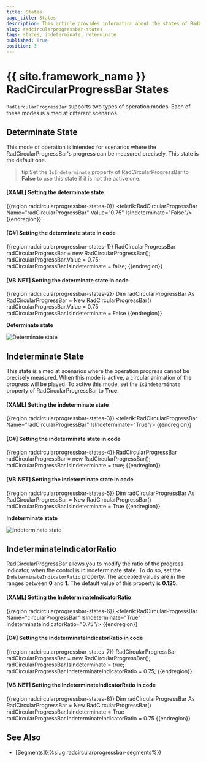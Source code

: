```yaml
---
title: States
page_title: States
description: This article provides information about the states of RadCircularProgressBar control.
slug: radcircularprogressbar-states
tags: states, indeterminate, determinate
published: True
position: 3
---
```


# {{ site.framework_name }} RadCircularProgressBar States

`RadCircularProgressBar` supports two types of operation modes. Each of these modes is aimed at different scenarios.

## Determinate State

This mode of operation is intended for scenarios where the RadCircularProgressBar's progress can be measured precisely. This state is the default one.

>tip Set the `IsIndeterminate` property of RadCircularProgressBar to __False__ to use this state if it is not the active one.

#### __[XAML] Setting the determinate state__
{{region radcircularprogressbar-states-0}}
    <telerik:RadCircularProgressBar Name="radCircularProgressBar" Value="0.75" IsIndeterminate="False"/>
{{endregion}}

#### __[C#] Setting the determinate state in code__
{{region radcircularprogressbar-states-1}}
    RadCircularProgressBar radCircularProgressBar = new RadCircularProgressBar();
    radCircularProgressBar.Value = 0.75;
    radCircularProgressBar.IsIndeterminate = false;
{{endregion}}

#### __[VB.NET] Setting the determinate state in code__
{{region radcircularprogressbar-states-2}}
    Dim radCircularProgressBar As RadCircularProgressBar = New RadCircularProgressBar()
    radCircularProgressBar.Value = 0.75
    radCircularProgressBar.IsIndeterminate = False
{{endregion}}

__Determinate state__

![Determinate state](images/radcircularprogressbar-states-0.png)

## Indeterminate State

This state is aimed at scenarios where the operation progress cannot be precisely measured. When this mode is active, a circular animation of the progress will be played. To active this mode, set the `IsIndeterminate` property of RadCircularProgressBar to __True__.

#### __[XAML] Setting the indeterminate state__
{{region radcircularprogressbar-states-3}}
    <telerik:RadCircularProgressBar Name="radCircularProgressBar" IsIndeterminate="True"/>
{{endregion}}

#### __[C#] Setting the indeterminate state in code__
{{region radcircularprogressbar-states-4}}
    RadCircularProgressBar radCircularProgressBar = new RadCircularProgressBar();
    radCircularProgressBar.IsIndeterminate = true;
{{endregion}}

#### __[VB.NET] Setting the indeterminate state in code__
{{region radcircularprogressbar-states-5}}
    Dim radCircularProgressBar As RadCircularProgressBar = New RadCircularProgressBar()
    radCircularProgressBar.IsIndeterminate = True
{{endregion}}

__Indeterminate state__

![Indeterminate state](images/radcircularprogressbar-states-1.gif)

## IndeterminateIndicatorRatio

RadCircularProgressBar allows you to modify the ratio of the progress indicator, when the control is in indeterminate state. To do so, set the `IndeterminateIndicatorRatio` property. The accepted values are in the ranges between __0__ and __1__. The default value of this property is __0.125__.

#### __[XAML] Setting the IndeterminateIndicatorRatio__
{{region radcircularprogressbar-states-6}}
    <telerik:RadCircularProgressBar Name="circularProgressBar" IsIndeterminate="True" IndeterminateIndicatorRatio="0.75"/>
{{endregion}}

#### __[C#] Setting the IndeterminateIndicatorRatio in code__
{{region radcircularprogressbar-states-7}}
    RadCircularProgressBar radCircularProgressBar = new RadCircularProgressBar();
    radCircularProgressBar.IsIndeterminate = true;
    radCircularProgressBar.IndeterminateIndicatorRatio = 0.75;
{{endregion}}

#### __[VB.NET] Setting the IndeterminateIndicatorRatio in code__
{{region radcircularprogressbar-states-8}}
    Dim radCircularProgressBar As RadCircularProgressBar = New RadCircularProgressBar()
    radCircularProgressBar.IsIndeterminate = True
    radCircularProgressBar.IndeterminateIndicatorRatio = 0.75
{{endregion}}

## See Also
* [Segments]({%slug radcircularprogressbar-segments%})
